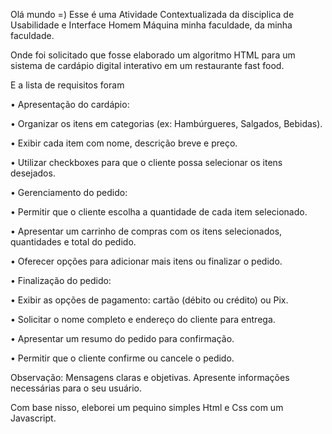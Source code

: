 Olá mundo =) 
Esse é uma Atividade Contextualizada da disciplica de Usabilidade e Interface Homem Máquina minha faculdade, da minha faculdade. 

Onde foi solicitado que fosse elaborado um algoritmo HTML para um sistema de cardápio digital interativo em um restaurante fast food.

E a lista de requisitos foram

•	Apresentação do cardápio:

•	Organizar os itens em categorias (ex: Hambúrgueres, Salgados, Bebidas).

•	Exibir cada item com nome, descrição breve e preço.

•	Utilizar checkboxes para que o cliente possa selecionar os itens desejados.

•	Gerenciamento do pedido:

•	Permitir que o cliente escolha a quantidade de cada item selecionado.

•	Apresentar um carrinho de compras com os itens selecionados, quantidades e total do pedido.

•	Oferecer opções para adicionar mais itens ou finalizar o pedido.

•	Finalização do pedido:

•	Exibir as opções de pagamento: cartão (débito ou crédito) ou Pix.

•	Solicitar o nome completo e endereço do cliente para entrega.

•	Apresentar um resumo do pedido para confirmação.

•	Permitir que o cliente confirme ou cancele o pedido.

Observação: Mensagens claras e objetivas. Apresente informações necessárias para o seu usuário. 

Com base nisso, eleborei um pequino simples Html e Css com um Javascript. 
